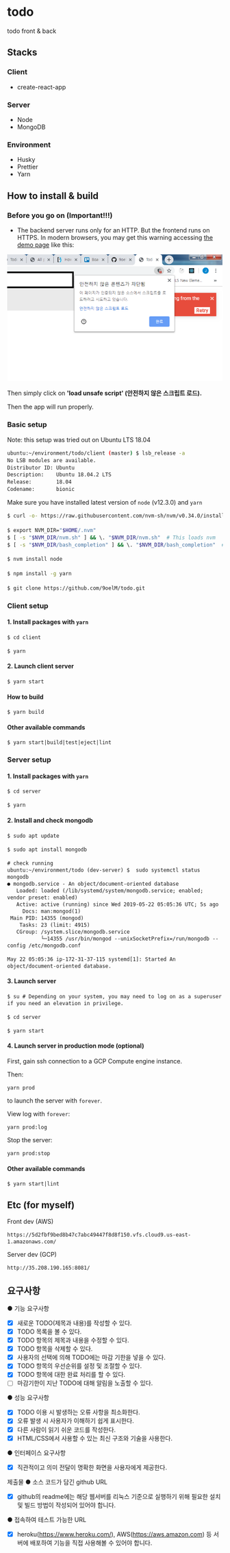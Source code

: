 # todo

todo front &amp; back

## Stacks

### Client

- create-react-app

### Server

- Node
- MongoDB

### Environment

- Husky
- Prettier
- Yarn

## How to install & build

### Before you go on (Important!!!)

- The backend server runs only for an HTTP. But the frontend runs on HTTPS. In modern browsers, you may get this warning accessing [the demo page](https://joel-todos.netlify.com/) like this:

![warning message](./warning.PNG)

Then simply click on **'load unsafe script' (안전하지 않은 스크립트 로드).**

Then the app will run properly.

### Basic setup

Note: this setup was tried out on Ubuntu LTS 18.04

```bash
ubuntu:~/environment/todo/client (master) $ lsb_release -a
No LSB modules are available.
Distributor ID: Ubuntu
Description:    Ubuntu 18.04.2 LTS
Release:        18.04
Codename:       bionic
```

Make sure you have installed latest version of `node` (v12.3.0) and `yarn`

```bash
$ curl -o- https://raw.githubusercontent.com/nvm-sh/nvm/v0.34.0/install.sh | bash # install nvm

$ export NVM_DIR="$HOME/.nvm"
$ [ -s "$NVM_DIR/nvm.sh" ] && \. "$NVM_DIR/nvm.sh"  # This loads nvm
$ [ -s "$NVM_DIR/bash_completion" ] && \. "$NVM_DIR/bash_completion"  # This loads nvm bash_completion

$ nvm install node

$ npm install -g yarn

$ git clone https://github.com/9oelM/todo.git
```

### Client setup

#### 1. Install packages with `yarn`

```
$ cd client

$ yarn
```

#### 2. Launch client server

```
$ yarn start
```

#### How to build

```
$ yarn build
```

#### Other available commands

```
$ yarn start|build|test|eject|lint
```

### Server setup

#### 1. Install packages with `yarn`

```
$ cd server

$ yarn
```

#### 2. Install and check mongodb

```
$ sudo apt update

$ sudo apt install mongodb

# check running
ubuntu:~/environment/todo (dev-server) $  sudo systemctl status mongodb
● mongodb.service - An object/document-oriented database
   Loaded: loaded (/lib/systemd/system/mongodb.service; enabled; vendor preset: enabled)
   Active: active (running) since Wed 2019-05-22 05:05:36 UTC; 5s ago
     Docs: man:mongod(1)
 Main PID: 14355 (mongod)
    Tasks: 23 (limit: 4915)
   CGroup: /system.slice/mongodb.service
           └─14355 /usr/bin/mongod --unixSocketPrefix=/run/mongodb --config /etc/mongodb.conf

May 22 05:05:36 ip-172-31-37-115 systemd[1]: Started An object/document-oriented database.
```

#### 3. Launch server

```
$ su # Depending on your system, you may need to log on as a superuser if you need an elevation in privilege.

$ cd server

$ yarn start
```

#### 4. Launch server in production mode (optional)

First, gain ssh connection to a GCP Compute engine instance.

Then:

```
yarn prod
```

to launch the server with `forever`.

View log with `forever`:

```
yarn prod:log
```

Stop the server:

```
yarn prod:stop
```

#### Other available commands

```
$ yarn start|lint
```

## Etc (for myself)

Front dev (AWS)

```
https://5d2fbf9bed8b47c7abc49447f8d8f150.vfs.cloud9.us-east-1.amazonaws.com/
```

Server dev (GCP)

```
http://35.208.190.165:8081/
```

## 요구사항

● 기능 요구사항

- [x] 새로운 TODO(제목과 내용)를 작성할 수 있다.
- [x] TODO 목록을 볼 수 있다.
- [x] TODO 항목의 제목과 내용을 수정할 수 있다.
- [x] TODO 항목을 삭제할 수 있다.
- [x] 사용자의 선택에 의해 TODO에는 마감 기한을 넣을 수 있다.
- [x] TODO 항목의 우선순위를 설정 및 조절할 수 있다.
- [x] TODO 항목에 대한 완료 처리를 할 수 있다.
- [ ] 마감기한이 지난 TODO에 대해 알림을 노출할 수 있다.

● 성능 요구사항

- [x] TODO 이용 시 발생하는 오류 사항을 최소화한다.
- [x] 오류 발생 시 사용자가 이해하기 쉽게 표시한다.
- [x] 다른 사람이 읽기 쉬운 코드를 작성한다.
- [x] HTML/CSS에서 사용할 수 있는 최신 구조와 기술을 사용한다.

● 인터페이스 요구사항

- [x] 직관적이고 의미 전달이 명확한 화면을 사용자에게 제공한다.

제출물
● 소스 코드가 담긴 github URL

- [x] github의 readme에는 해당 웹서버를 리눅스 기준으로 실행하기 위해 필요한 설치 및 빌드 방법이 작성되어 있어야 합니다.

● 접속하여 테스트 가능한 URL

- [x] heroku(https://www.heroku.com/), AWS(https://aws.amazon.com) 등
      서버에 배포하여 기능을 직접 사용해볼 수 있어야 합니다.
